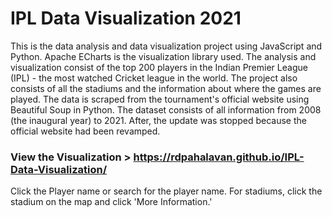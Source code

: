 # IPL Data Visualization 2021

This is the data analysis and data visualization project using JavaScript and Python. Apache ECharts is the visualization library used. The analysis and visualization consist of the top 200 players in the Indian Premier League (IPL) - the most watched Cricket league in the world. The project also consists of all the stadiums and the information about where the games are played. The data is scraped from the tournament's official website using Beautiful Soup in Python. The dataset consists of all information from 2008 (the inaugural year) to 2021. After, the update was stopped because the official website had been revamped.

### View the Visualization > https://rdpahalavan.github.io/IPL-Data-Visualization/

Click the Player name or search for the player name. For stadiums, click the stadium on the map and click 'More Information.'
